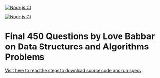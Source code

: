 [![Node.js CI](https://github.com/rupeshtiwari/coding-examples-final-450-by-love-babbar/actions/workflows/main.yaml/badge.svg?branch=main)](https://github.com/rupeshtiwari/coding-examples-final-450-by-love-babbar/actions/workflows/main.yaml)


[![Node.js CI](https://github.com/rupeshtiwari/coding-examples-final-450-by-love-babbar/actions/workflows/main.yaml/badge.svg?event=push)](https://github.com/rupeshtiwari/coding-examples-final-450-by-love-babbar/actions/workflows/main.yaml)


# Final 450 Questions by Love Babbar on Data Structures and Algorithms Problems


[Visit here to read the steps to download source code and run specs](https://www.rupeshtiwari.com/coding-examples-final-450-by-love-babbar/)